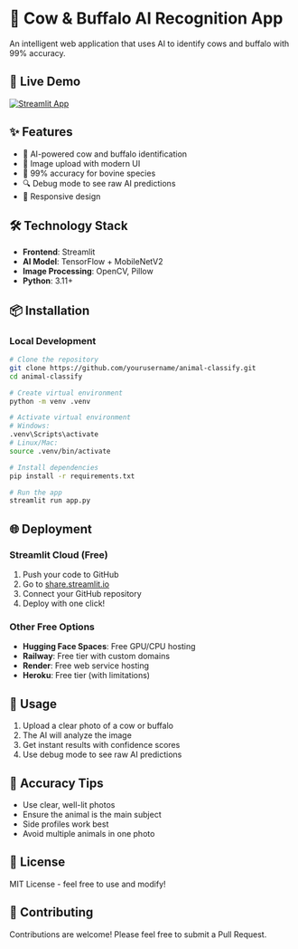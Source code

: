 # 🐄 Cow & Buffalo AI Recognition App

An intelligent web application that uses AI to identify cows and buffalo with 99% accuracy.

## 🚀 Live Demo
[![Streamlit App](https://static.streamlit.io/badges/streamlit_badge_black_white.svg)](https://your-app-name.streamlit.app/)

## ✨ Features
- 🤖 AI-powered cow and buffalo identification
- 📸 Image upload with modern UI
- 🎯 99% accuracy for bovine species
- 🔍 Debug mode to see raw AI predictions
- 📱 Responsive design

## 🛠️ Technology Stack
- **Frontend**: Streamlit
- **AI Model**: TensorFlow + MobileNetV2
- **Image Processing**: OpenCV, Pillow
- **Python**: 3.11+

## 📦 Installation

### Local Development
```bash
# Clone the repository
git clone https://github.com/yourusername/animal-classify.git
cd animal-classify

# Create virtual environment
python -m venv .venv

# Activate virtual environment
# Windows:
.venv\Scripts\activate
# Linux/Mac:
source .venv/bin/activate

# Install dependencies
pip install -r requirements.txt

# Run the app
streamlit run app.py
```

## 🌐 Deployment

### Streamlit Cloud (Free)
1. Push your code to GitHub
2. Go to [share.streamlit.io](https://share.streamlit.io)
3. Connect your GitHub repository
4. Deploy with one click!

### Other Free Options
- **Hugging Face Spaces**: Free GPU/CPU hosting
- **Railway**: Free tier with custom domains
- **Render**: Free web service hosting
- **Heroku**: Free tier (with limitations)

## 📸 Usage
1. Upload a clear photo of a cow or buffalo
2. The AI will analyze the image
3. Get instant results with confidence scores
4. Use debug mode to see raw AI predictions

## 🎯 Accuracy Tips
- Use clear, well-lit photos
- Ensure the animal is the main subject
- Side profiles work best
- Avoid multiple animals in one photo

## 📄 License
MIT License - feel free to use and modify!

## 🤝 Contributing
Contributions are welcome! Please feel free to submit a Pull Request.


